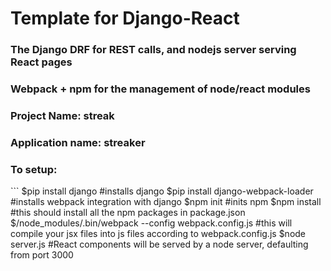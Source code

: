 <h1> Template for Django-React </h1>

<h3>The Django DRF for REST calls, and nodejs server serving React pages</h3>
<h3>Webpack + npm for the management of node/react modules </h3>

<h3>Project Name: streak </h3>
<h3>Application name: streaker</h3>

<h3>To setup:</h3>
```
$pip install django			#installs django  
$pip install django-webpack-loader	#installs webpack integration with django  
$npm init				#inits npm  
$npm install 				#this should install all the npm packages in package.json  
$/node_modules/.bin/webpack --config webpack.config.js	#this will compile your jsx files into js files according to webpack.config.js  
$node server.js				#React components will be served by a node server, defaulting from port 3000  

```

